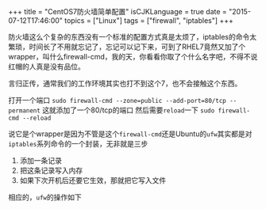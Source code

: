 +++
title  = "CentOS7防火墙简单配置"
isCJKLanguage = true
date = "2015-07-12T17:46:00"
topics = ["Linux"]
tags = ["firewall", "iptables"]
+++

防火墙这么个复杂的东西没有一个标准的配置方式真是太烦了，iptables的命令太繁琐，时间长了不用就忘记了，忘记可以记下来，可到了RHEL7竟然又加了个wrapper，叫什么firewall-cmd，我的天，你看看你取了个什么名字吧，不得不说红帽的人真是没有品位。

言归正传，通常我们的工作环境其实也打不到这个7，也不会接触这个东西。

打开一个端口
`sudo firewall-cmd --zone=public --add-port=80/tcp --permanent`
这就添加了一个80/tcp的端口
然后需要`reload`一下
`sudo firewall-cmd --reload`

说它是个wrapper是因为不管是这个`firewall-cmd`还是Ubuntu的`ufw`其实都是对`iptables`系列命令的一个封装，无非就是三步

1. 添加一条记录
2. 把这条记录写入内存
3. 如果下次开机后还要它生效，那就把它写入文件

相应的，`ufw`的操作如下


